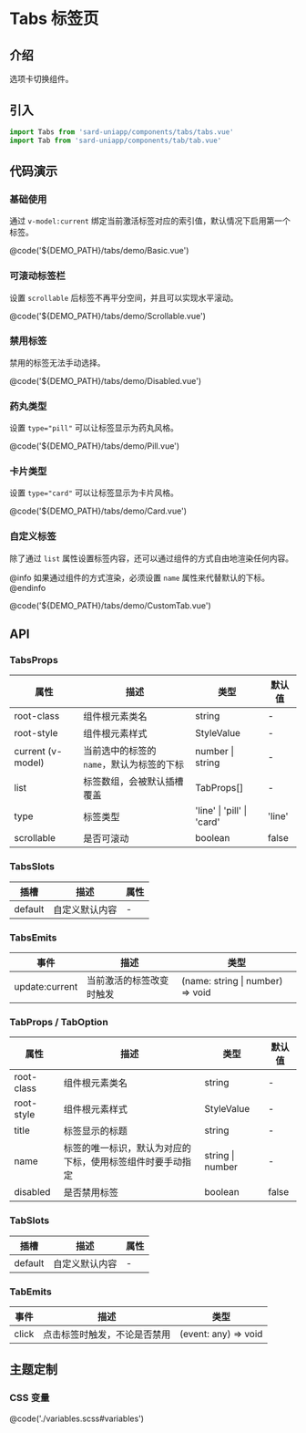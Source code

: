 # Tabs 标签页

## 介绍

选项卡切换组件。

## 引入

```ts
import Tabs from 'sard-uniapp/components/tabs/tabs.vue'
import Tab from 'sard-uniapp/components/tab/tab.vue'
```

## 代码演示

### 基础使用

通过 `v-model:current` 绑定当前激活标签对应的索引值，默认情况下启用第一个标签。

@code('${DEMO_PATH}/tabs/demo/Basic.vue')

### 可滚动标签栏

设置 `scrollable` 后标签不再平分空间，并且可以实现水平滚动。

@code('${DEMO_PATH}/tabs/demo/Scrollable.vue')

### 禁用标签

禁用的标签无法手动选择。

@code('${DEMO_PATH}/tabs/demo/Disabled.vue')

### 药丸类型

设置 `type="pill"` 可以让标签显示为药丸风格。

@code('${DEMO_PATH}/tabs/demo/Pill.vue')

### 卡片类型

设置 `type="card"` 可以让标签显示为卡片风格。

@code('${DEMO_PATH}/tabs/demo/Card.vue')

### 自定义标签

除了通过 `list` 属性设置标签内容，还可以通过组件的方式自由地渲染任何内容。

@info
如果通过组件的方式渲染，必须设置 `name` 属性来代替默认的下标。
@endinfo

@code('${DEMO_PATH}/tabs/demo/CustomTab.vue')

## API

### TabsProps

| 属性              | 描述                                      | 类型                       | 默认值 |
| ----------------- | ----------------------------------------- | -------------------------- | ------ |
| root-class        | 组件根元素类名                            | string                     | -      |
| root-style        | 组件根元素样式                            | StyleValue                 | -      |
| current (v-model) | 当前选中的标签的 `name`，默认为标签的下标 | number \| string           | -      |
| list              | 标签数组，会被默认插槽覆盖                | TabProps[]                 | -      |
| type              | 标签类型                                  | 'line' \| 'pill' \| 'card' | 'line' |
| scrollable        | 是否可滚动                                | boolean                    | false  |

### TabsSlots

| 插槽    | 描述           | 属性 |
| ------- | -------------- | ---- |
| default | 自定义默认内容 | -    |

### TabsEmits

| 事件           | 描述                     | 类型                             |
| -------------- | ------------------------ | -------------------------------- |
| update:current | 当前激活的标签改变时触发 | (name: string \| number) => void |

### TabProps / TabOption

| 属性       | 描述                                                       | 类型             | 默认值 |
| ---------- | ---------------------------------------------------------- | ---------------- | ------ |
| root-class | 组件根元素类名                                             | string           | -      |
| root-style | 组件根元素样式                                             | StyleValue       | -      |
| title      | 标签显示的标题                                             | string           | -      |
| name       | 标签的唯一标识，默认为对应的下标，使用标签组件时要手动指定 | string \| number | -      |
| disabled   | 是否禁用标签                                               | boolean          | false  |

### TabSlots

| 插槽    | 描述           | 属性 |
| ------- | -------------- | ---- |
| default | 自定义默认内容 | -    |

### TabEmits

| 事件  | 描述                         | 类型                 |
| ----- | ---------------------------- | -------------------- |
| click | 点击标签时触发，不论是否禁用 | (event: any) => void |

## 主题定制

### CSS 变量

@code('./variables.scss#variables')
